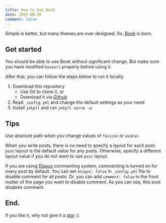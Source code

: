 ```yaml
---
title: How to Use Book
date: 2015-08-28
comment: false
---
```


Simple is better, but many themes are over designed.
So, [Book](https://github.com/kkninjae/book) is born.


## Get started

You should be able to use Book without significant change.
But make sure you have modified `baseurl` properly before using it.

After that, you can follow the steps below to run it locally.

1.  Download this repository
    *   Use Git to clone it, or
    *   Download it via [Github](https://github.com/kkninjae/book/archive/master.zip)
1.  Read `_config.yml` and change the default settings as your need
1.  Install `jekyll` and run `jekyll serve -w`


## Tips

Use absolute path when you change values of `favicon` or `avatar`.

When you write posts, there is no need to specify a layout for each post.
`post` layout is the default value for any posts.
Otherwise, specify a different layout value if you do not want to use `post` layout.

If you are using [Disqus](https://disqus.com/) commenting system, commenting is turned on for every post by default. You can set `disqus: false` in `_config.yml` file to disable comment for all posts. Or, you can add `comment: false` in the front matter of the page you want to disable comment. As you can see, this post disables comment.


## End.

If you like it, why not give it a [star](https://github.com/kkninjae/book) :).
